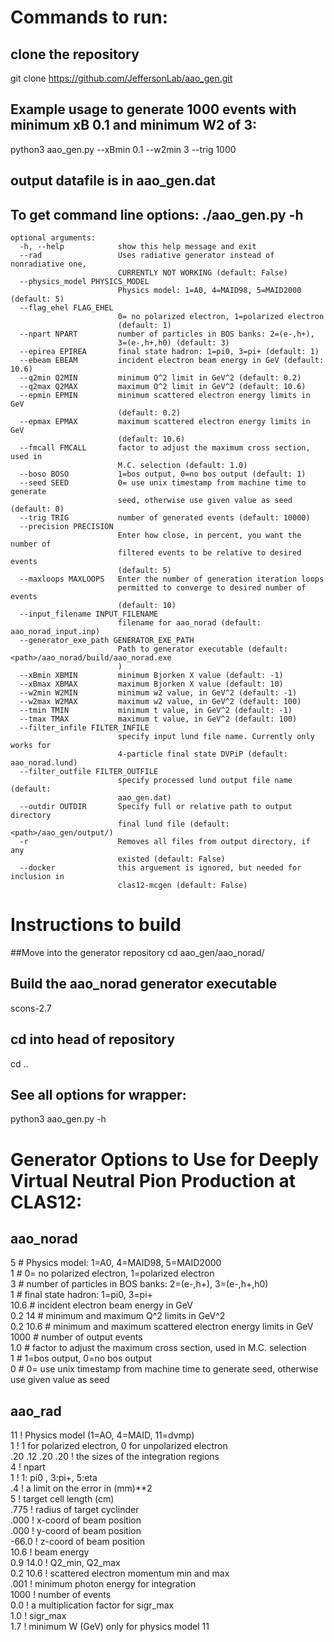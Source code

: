 # Commands to run:

## clone the repository
git clone https://github.com/JeffersonLab/aao_gen.git
 
## Example usage to generate 1000 events with minimum xB 0.1 and minimum W2 of 3:
python3 aao_gen.py --xBmin 0.1 --w2min 3 --trig 1000  
## output datafile is in aao_gen.dat

## To get command line options: ./aao_gen.py -h

```
optional arguments:
  -h, --help            show this help message and exit
  --rad                 Uses radiative generator instead of nonradiative one,
                        CURRENTLY NOT WORKING (default: False)
  --physics_model PHYSICS_MODEL
                        Physics model: 1=A0, 4=MAID98, 5=MAID2000 (default: 5)
  --flag_ehel FLAG_EHEL
                        0= no polarized electron, 1=polarized electron
                        (default: 1)
  --npart NPART         number of particles in BOS banks: 2=(e-,h+),
                        3=(e-,h+,h0) (default: 3)
  --epirea EPIREA       final state hadron: 1=pi0, 3=pi+ (default: 1)
  --ebeam EBEAM         incident electron beam energy in GeV (default: 10.6)
  --q2min Q2MIN         minimum Q^2 limit in GeV^2 (default: 0.2)
  --q2max Q2MAX         maximum Q^2 limit in GeV^2 (default: 10.6)
  --epmin EPMIN         minimum scattered electron energy limits in GeV
                        (default: 0.2)
  --epmax EPMAX         maximum scattered electron energy limits in GeV
                        (default: 10.6)
  --fmcall FMCALL       factor to adjust the maximum cross section, used in
                        M.C. selection (default: 1.0)
  --boso BOSO           1=bos output, 0=no bos output (default: 1)
  --seed SEED           0= use unix timestamp from machine time to generate
                        seed, otherwise use given value as seed (default: 0)
  --trig TRIG           number of generated events (default: 10000)
  --precision PRECISION
                        Enter how close, in percent, you want the number of
                        filtered events to be relative to desired events
                        (default: 5)
  --maxloops MAXLOOPS   Enter the number of generation iteration loops
                        permitted to converge to desired number of events
                        (default: 10)
  --input_filename INPUT_FILENAME
                        filename for aao_norad (default: aao_norad_input.inp)
  --generator_exe_path GENERATOR_EXE_PATH
                        Path to generator executable (default: <path>/aao_norad/build/aao_norad.exe
                        )
  --xBmin XBMIN         minimum Bjorken X value (default: -1)
  --xBmax XBMAX         maximum Bjorken X value (default: 10)
  --w2min W2MIN         minimum w2 value, in GeV^2 (default: -1)
  --w2max W2MAX         maximum w2 value, in GeV^2 (default: 100)
  --tmin TMIN           minimum t value, in GeV^2 (default: -1)
  --tmax TMAX           maximum t value, in GeV^2 (default: 100)
  --filter_infile FILTER_INFILE
                        specify input lund file name. Currently only works for
                        4-particle final state DVPiP (default: aao_norad.lund)
  --filter_outfile FILTER_OUTFILE
                        specify processed lund output file name (default:
                        aao_gen.dat)
  --outdir OUTDIR       Specify full or relative path to output directory
                        final lund file (default: <path>/aao_gen/output/)
  -r                    Removes all files from output directory, if any
                        existed (default: False)
  --docker              this arguement is ignored, but needed for inclusion in
                        clas12-mcgen (default: False)

```
# Instructions to build
##Move into the generator repository
cd aao_gen/aao_norad/

## Build the aao_norad generator executable
scons-2.7

## cd into head of repository
cd ..

## See all options for wrapper:
python3 aao_gen.py -h


#  Generator Options to Use for Deeply Virtual Neutral Pion Production at CLAS12:
## aao_norad

5            # Physics model: 1=A0, 4=MAID98, 5=MAID2000  
1            # 0= no polarized electron, 1=polarized electron  
3            # number of particles in BOS banks: 2=(e-,h+), 3=(e-,h+,h0)  
1            # final state hadron: 1=pi0, 3=pi+  
10.6         # incident electron beam energy in GeV  
0.2 14       # minimum and maximum Q^2 limits in GeV^2  
0.2 10.6     # minimum and maximum scattered electron energy limits in GeV  
1000         # number of output events  
1.0          # factor to adjust the maximum cross section, used in M.C. selection  
1            # 1=bos output, 0=no bos output  
0            # 0= use unix timestamp from machine time to generate seed, otherwise use given value as seed


## aao_rad

11                ! Physics model (1=AO, 4=MAID, 11=dvmp)  
1	                !  1 for polarized electron, 0 for unpolarized electron  
.20 .12 .20 .20   ! the sizes of the integration regions  
4                 ! npart  
1                 ! 1: pi0 , 3:pi+, 5:eta  
.4                ! a limit on the error in (mm)**2  
5                 ! target cell length (cm)  
.775              ! radius of target cyclinder  
.000              ! x-coord of beam position  
.000              ! y-coord of beam position  
-66.0             ! z-coord of beam position  
10.6              ! beam energy  
0.9 14.0          ! Q2_min, Q2_max  
0.2 10.6          ! scattered electron momentum min and max  
.001              ! minimum photon energy for integration  
1000              ! number of events  
0.0                ! a multiplication factor for sigr_max                  
1.0               ! sigr_max  
1.7		             ! minimum W (GeV) only for physics model 11
